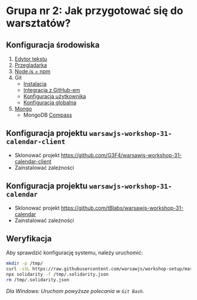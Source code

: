 # Grupa nr 2: Jak przygotować się do warsztatów?

## Konfiguracja środowiska

1. [Edytor tekstu](/workshop-setup/partials/edytor-tekstu.html)
2. [Przeglądarka](/workshop-setup/partials/przegladarka.html)
3. [Node.js + npm](/workshop-setup/partials/node+npm.html)
4. Git
    + [Instalacja](/workshop-setup/partials/git-instalacja.html)
    + [Integracja z GitHub-em](/workshop-setup/partials/git-integracja-z-github.html)
    + [Konfiguracja użytkownika](/workshop-setup/partials/git-konfiguracja-uzytkownika.html)
    + [Konfiguracja globalna](/workshop-setup/partials/git-konfiguracja-globalna.html)
5. [Mongo](https://docs.mongodb.com/manual/installation/)
    + MongoDB [Compass](https://www.mongodb.com/download-center/compass)

## Konfiguracja projektu `warsawjs-workshop-31-calendar-client`

* Sklonować projekt <https://github.com/G3F4/warsawjs-workshop-31-calendar-client>
* Zainstalować zależności

## Konfiguracja projektu `warsawjs-workshop-31-calendar`

* Sklonować projekt <https://github.com/tBlabs/warsawjs-workshop-31-calendar>
* Zainstalować zależności

## Weryfikacja

Aby sprawdzić konfigurację systemu, należy uruchomić:

```bash
mkdir -p /tmp/
curl -sSL https://raw.githubusercontent.com/warsawjs/workshop-setup/master/31/.solidarity.json > /tmp/.solidarity.json
npx solidarity -f /tmp/.solidarity.json
rm /tmp/.solidarity.json
```

_Dla Windows: Uruchom powyższe polecania w `Git Bash`._
